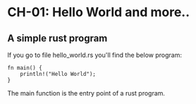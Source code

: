 # CH-01: Hello World and more..

## A simple rust program
If you go to file hello_world.rs you'll find the below program:
```
fn main() {
	println!("Hello World");
}
```
The main function is the entry point of a rust program. 


